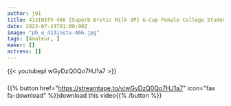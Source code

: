```yaml
---
author: j91
title: 413INSTV-466 [Superb Erotic Milk 3P] G-Cup Female College Student Chii-Chan Seeds Her Horny Whip Whip Lewd Body With Desire ♪ Vaginal Ejaculation 2 Consecutive Rich Creampie 3P Gonzo Sex ☆
date: 2023-07-24T01:00:00Z
image: "pb_e_413instv-466.jpg"
tags: [Amateur, ]
maker: []
actress: []
---
```



{{< youtubepl wGyDzQ0Qo7HJ1a7 >}}
###

{{% button href="https://streamtape.to/v/wGyDzQ0Qo7HJ1a7" icon="fas fa-download" %}}download this video{{% /button %}}

